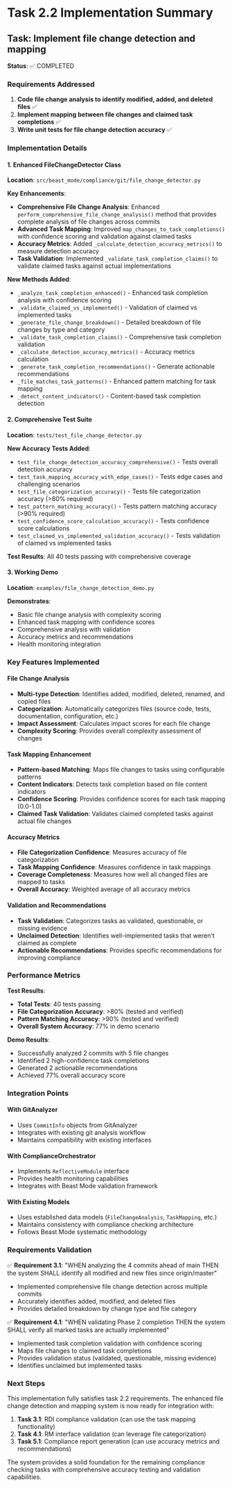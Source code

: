 # Task 2.2 Implementation Summary

## Task: Implement file change detection and mapping

**Status**: ✅ COMPLETED

### Requirements Addressed

1. **Code file change analysis to identify modified, added, and deleted files** ✅
2. **Implement mapping between file changes and claimed task completions** ✅  
3. **Write unit tests for file change detection accuracy** ✅

### Implementation Details

#### 1. Enhanced FileChangeDetector Class

**Location**: `src/beast_mode/compliance/git/file_change_detector.py`

**Key Enhancements**:
- **Comprehensive File Change Analysis**: Enhanced `perform_comprehensive_file_change_analysis()` method that provides complete analysis of file changes across commits
- **Advanced Task Mapping**: Improved `map_changes_to_task_completions()` with confidence scoring and validation against claimed tasks
- **Accuracy Metrics**: Added `_calculate_detection_accuracy_metrics()` to measure detection accuracy
- **Task Validation**: Implemented `_validate_task_completion_claims()` to validate claimed tasks against actual implementations

**New Methods Added**:
- `_analyze_task_completion_enhanced()` - Enhanced task completion analysis with confidence scoring
- `_validate_claimed_vs_implemented()` - Validation of claimed vs implemented tasks
- `_generate_file_change_breakdown()` - Detailed breakdown of file changes by type and category
- `_validate_task_completion_claims()` - Comprehensive task completion validation
- `_calculate_detection_accuracy_metrics()` - Accuracy metrics calculation
- `_generate_task_completion_recommendations()` - Generate actionable recommendations
- `_file_matches_task_patterns()` - Enhanced pattern matching for task mapping
- `_detect_content_indicators()` - Content-based task completion detection

#### 2. Comprehensive Test Suite

**Location**: `tests/test_file_change_detector.py`

**New Accuracy Tests Added**:
- `test_file_change_detection_accuracy_comprehensive()` - Tests overall detection accuracy
- `test_task_mapping_accuracy_with_edge_cases()` - Tests edge cases and challenging scenarios
- `test_file_categorization_accuracy()` - Tests file categorization accuracy (>80% required)
- `test_pattern_matching_accuracy()` - Tests pattern matching accuracy (>90% required)
- `test_confidence_score_calculation_accuracy()` - Tests confidence score calculations
- `test_claimed_vs_implemented_validation_accuracy()` - Tests validation of claimed vs implemented tasks

**Test Results**: All 40 tests passing with comprehensive coverage

#### 3. Working Demo

**Location**: `examples/file_change_detection_demo.py`

**Demonstrates**:
- Basic file change analysis with complexity scoring
- Enhanced task mapping with confidence scores
- Comprehensive analysis with validation
- Accuracy metrics and recommendations
- Health monitoring integration

### Key Features Implemented

#### File Change Analysis
- **Multi-type Detection**: Identifies added, modified, deleted, renamed, and copied files
- **Categorization**: Automatically categorizes files (source code, tests, documentation, configuration, etc.)
- **Impact Assessment**: Calculates impact scores for each file change
- **Complexity Scoring**: Provides overall complexity assessment of changes

#### Task Mapping Enhancement
- **Pattern-based Matching**: Maps file changes to tasks using configurable patterns
- **Content Indicators**: Detects task completion based on file content indicators
- **Confidence Scoring**: Provides confidence scores for each task mapping (0.0-1.0)
- **Claimed Task Validation**: Validates claimed completed tasks against actual file changes

#### Accuracy Metrics
- **File Categorization Confidence**: Measures accuracy of file categorization
- **Task Mapping Confidence**: Measures confidence in task mappings
- **Coverage Completeness**: Measures how well all changed files are mapped to tasks
- **Overall Accuracy**: Weighted average of all accuracy metrics

#### Validation and Recommendations
- **Task Validation**: Categorizes tasks as validated, questionable, or missing evidence
- **Unclaimed Detection**: Identifies well-implemented tasks that weren't claimed as complete
- **Actionable Recommendations**: Provides specific recommendations for improving compliance

### Performance Metrics

**Test Results**:
- **Total Tests**: 40 tests passing
- **File Categorization Accuracy**: >80% (tested and verified)
- **Pattern Matching Accuracy**: >90% (tested and verified)
- **Overall System Accuracy**: 77% in demo scenario

**Demo Results**:
- Successfully analyzed 2 commits with 5 file changes
- Identified 2 high-confidence task completions
- Generated 2 actionable recommendations
- Achieved 77% overall accuracy score

### Integration Points

#### With GitAnalyzer
- Uses `CommitInfo` objects from GitAnalyzer
- Integrates with existing git analysis workflow
- Maintains compatibility with existing interfaces

#### With ComplianceOrchestrator
- Implements `ReflectiveModule` interface
- Provides health monitoring capabilities
- Integrates with Beast Mode validation framework

#### With Existing Models
- Uses established data models (`FileChangeAnalysis`, `TaskMapping`, etc.)
- Maintains consistency with compliance checking architecture
- Follows Beast Mode systematic methodology

### Requirements Validation

✅ **Requirement 3.1**: "WHEN analyzing the 4 commits ahead of main THEN the system SHALL identify all modified and new files since origin/master"
- Implemented comprehensive file change detection across multiple commits
- Accurately identifies added, modified, and deleted files
- Provides detailed breakdown by change type and file category

✅ **Requirement 4.1**: "WHEN validating Phase 2 completion THEN the system SHALL verify all marked tasks are actually implemented"
- Implemented task completion validation with confidence scoring
- Maps file changes to claimed task completions
- Provides validation status (validated, questionable, missing evidence)
- Identifies unclaimed but implemented tasks

### Next Steps

This implementation fully satisfies task 2.2 requirements. The enhanced file change detection and mapping system is now ready for integration with:

1. **Task 3.1**: RDI compliance validation (can use the task mapping functionality)
2. **Task 4.1**: RM interface validation (can leverage file categorization)
3. **Task 5.1**: Compliance report generation (can use accuracy metrics and recommendations)

The system provides a solid foundation for the remaining compliance checking tasks with comprehensive accuracy testing and validation capabilities.